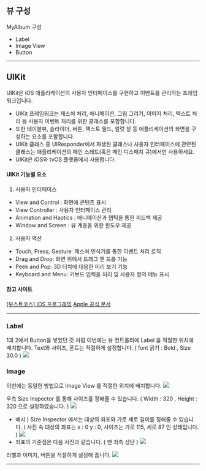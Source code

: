 ## 뷰 구성

MyAlbum 구성
- Label
- Image View
- Button

---
## UIKit
UIKit은 iOS 애플리케이션의 사용자 인터페이스를 구현하고 이벤트를 관리하는 프레임워크입니다.

- UIKit 프레임워크는 제스처 처리, 애니메이션, 그림 그리기, 이미지 처리, 텍스트 처리 등 사용자 이벤트 처리를 위한 클래스를 포함합니다.
- 또한 테이블뷰, 슬라이더, 버튼, 텍스트 필드, 얼럿 창 등 애플리케이션의 화면을 구성하는 요소를 포함합니다.
- UIKit 클래스 중 UIResponder에서 파생된 클래스나 사용자 인터페이스에 관련된 클래스는 애플리케이션의 메인 스레드(혹은 메인 디스패치 큐)에서만 사용하세요.
- UIKit은 iOS와 tvOS 플랫폼에서 사용합니다.

#### UIKit 기능별 요소

1. 사용자 인터페이스
- View and Control : 화면에 콘텐츠 표시
- View Controller : 사용자 인터페이스 관리
- Animation and Haptics : 애니메이션과 햅틱을 통한 피드백 제공
- Window and Screen : 뷰 계층을 위한 윈도우 제공

2. 사용자 액션
- Touch, Press, Gesture: 제스처 인식기를 통한 이벤트 처리 로직
- Drag and Drop: 화면 위에서 드래그 앤 드롭 기능
- Peek and Pop: 3D 터치에 대응한 미리 보기 기능
- Keyboard and Menu: 키보드 입력을 처리 및 사용자 정의 메뉴 표시

#### 참고 사이트

[[부스트코스] IOS 프로그래밍](https://www.edwith.org/boostcourse-ios/lecture/17995/)
[Apple 공식 문서](https://developer.apple.com/documentation/uikit)


---

### Label

1과 2에서 Button을 넣었던 것 처럼 이번에는
뷰 컨트롤러에 Label 을 적절한 위치에 배치합니다.
Text와 사이즈, 폰트는 적절하게 설정합니다. 
( font 굵기 : Bold , Size 30.0 )
![](https://images.velog.io/images/everytime79/post/0bbc5695-b29b-4834-9f7d-876ff8e22628/%E1%84%89%E1%85%B3%E1%84%8F%E1%85%B3%E1%84%85%E1%85%B5%E1%86%AB%E1%84%89%E1%85%A3%E1%86%BA%202020-12-09%2018.12.33.png)


### Image
이번에는 동일한 방법으로 Image View 를 적절한 위치에 배치합니다.
![](https://images.velog.io/images/everytime79/post/78a4c85f-9fb6-437a-9c53-a25ef81b2a75/%E1%84%89%E1%85%B3%E1%84%8F%E1%85%B3%E1%84%85%E1%85%B5%E1%86%AB%E1%84%89%E1%85%A3%E1%86%BA%202020-12-09%2018.14.08.png)

우측 Size Inspector 를 통해 사이즈를 정해줄 수 있습니다.
( Width : 320 , Height : 320 으로 설정하였습니다. )
![](https://images.velog.io/images/everytime79/post/2688d046-1a0b-48d6-9aa5-09a58ad283aa/%E1%84%89%E1%85%B3%E1%84%8F%E1%85%B3%E1%84%85%E1%85%B5%E1%86%AB%E1%84%89%E1%85%A3%E1%86%BA%202020-12-09%2018.16.09.png)

* 예시 ) Size Inspector 에서는 대상의 좌표와 가로 세로 길이를 정해줄 수 있습니다.
( 사진 속 대상의 좌표는 x : 0 y : 0, 사이즈는 가로 115, 세로 87 인 상태입니다. )
![](https://images.velog.io/images/everytime79/post/0f39919c-6675-4f54-a617-c037c898402e/%E1%84%89%E1%85%B3%E1%84%8F%E1%85%B3%E1%84%85%E1%85%B5%E1%86%AB%E1%84%89%E1%85%A3%E1%86%BA%202020-12-09%2018.26.21.png)
* 좌표의 기준점은 다음 사진과 같습니다. ( 맨 좌측 상단 )
![](https://images.velog.io/images/everytime79/post/f71a1d8e-4673-4bdc-ac8b-cc9857431bf0/%E1%84%89%E1%85%B3%E1%84%8F%E1%85%B3%E1%84%85%E1%85%B5%E1%86%AB%E1%84%89%E1%85%A3%E1%86%BA%202020-12-09%2018.28.17.png)


라벨과 이미지, 버튼을 적절하게 설정해 줍니다.
![](https://images.velog.io/images/everytime79/post/fff3110a-8827-4978-9aa2-a1b809e2f6ab/%E1%84%89%E1%85%B3%E1%84%8F%E1%85%B3%E1%84%85%E1%85%B5%E1%86%AB%E1%84%89%E1%85%A3%E1%86%BA%202020-12-09%2018.19.59.png)

---
